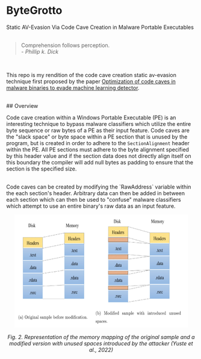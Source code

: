 # ByteGrotto
Static AV-Evasion Via Code Cave Creation in Malware Portable Executables
<br/>
<br/>

>Comprehension follows perception.\
>\- *Phillip k. Dick* 

<br/>

This repo is my rendition of the code cave creation static av-evasion technique first proposed by the paper [Optimization of code caves in malware binaries to evade machine
learning detector](https://www.sciencedirect.com/science/article/pii/S0167404822000426).

<br/>
## Overview

Code cave creation within a Windows Portable Executable (PE) is an interesting technique to bypass malware classifiers which utilize the entire byte sequence or raw bytes of a PE as their input feature.  Code caves are the "slack space" or byte space within a PE section that is unused by the program, but is created in order to adhere to the `SectionAlignment` header within the PE.  All PE sections must adhere to the byte alignment specified by this header value and if the section data does not directly align itself on this boundary the compiler will add null bytes as padding to ensure that the section is the specified size.

<br/>
Code caves can be created by modifying the `RawAddress` variable within the each section's header.  Arbitrary data can then be added in between each section which can then be used to "confuse" malware classifiers which attempt to use an entire binary's raw data as an input feature.  

<br/>
<p align="center">
  <img width="460" height="300" src="code_cave.png">
  <p align="center"><i>Fig. 2. Representation of the memory mapping of the original sample and a modified version with unused spaces introduced by the attacker (Yuste et al., 2022)</i></p>
</p>



